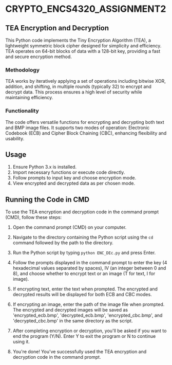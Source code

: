 # CRYPTO_ENCS4320_ASSIGNMENT2
## TEA Encryption and Decryption

This Python code implements the Tiny Encryption Algorithm (TEA), a lightweight symmetric block cipher designed for simplicity and efficiency. TEA operates on 64-bit blocks of data with a 128-bit key, providing a fast and secure encryption method. 

### Methodology
TEA works by iteratively applying a set of operations including bitwise XOR, addition, and shifting, in multiple rounds (typically 32) to encrypt and decrypt data. This process ensures a high level of security while maintaining efficiency.

### Functionality
The code offers versatile functions for encrypting and decrypting both text and BMP image files. It supports two modes of operation: Electronic Codebook (ECB) and Cipher Block Chaining (CBC), enhancing flexibility and usability.

## Usage
1. Ensure Python 3.x is installed.
2. Import necessary functions or execute code directly.
3. Follow prompts to input key and choose encryption mode.
4. View encrypted and decrypted data as per chosen mode.

## Running the Code in CMD

To use the TEA encryption and decryption code in the command prompt (CMD), follow these steps:

1. Open the command prompt (CMD) on your computer.

2. Navigate to the directory containing the Python script using the `cd` command followed by the path to the directory.

3. Run the Python script by typing `python ENC_DEc.py` and press Enter.

4. Follow the prompts displayed in the command prompt to enter the key (4 hexadecimal values separated by spaces), IV (an integer between 0 and 8), and choose whether to encrypt text or an image (T for text, I for image).

5. If encrypting text, enter the text when prompted. The encrypted and decrypted results will be displayed for both ECB and CBC modes.

6. If encrypting an image, enter the path of the image file when prompted. The encrypted and decrypted images will be saved as 'encrypted_ecb.bmp', 'decrypted_ecb.bmp', 'encrypted_cbc.bmp', and 'decrypted_cbc.bmp' in the same directory as the script.

7. After completing encryption or decryption, you'll be asked if you want to end the program (Y/N). Enter Y to exit the program or N to continue using it.

8. You're done! You've successfully used the TEA encryption and decryption code in the command prompt.
